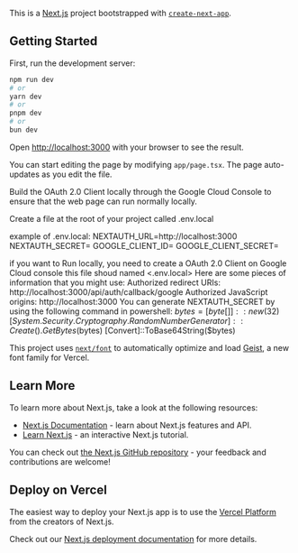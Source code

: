 This is a [Next.js](https://nextjs.org) project bootstrapped with [`create-next-app`](https://nextjs.org/docs/app/api-reference/cli/create-next-app).

## Getting Started

First, run the development server:

```bash
npm run dev
# or
yarn dev
# or
pnpm dev
# or
bun dev
```

Open [http://localhost:3000](http://localhost:3000) with your browser to see the result.

You can start editing the page by modifying `app/page.tsx`. The page auto-updates as you edit the file.

Build the OAuth 2.0 Client locally through the Google Cloud Console to ensure that the web page can run normally locally.

Create a file at the root of your project called .env.local

example of .env.local:
NEXTAUTH_URL=http://localhost:3000
NEXTAUTH_SECRET=<a-base64-secret>
GOOGLE_CLIENT_ID=<your-google-client-id>
GOOGLE_CLIENT_SECRET=<your-google-client-secret>

if you want to Run locally, you need to create a OAuth 2.0 Client on Google Cloud console
this file shoud named <.env.local>
Here are some pieces of information that you might use: 
Authorized redirect URIs: http://localhost:3000/api/auth/callback/google
Authorized JavaScript origins: http://localhost:3000
You can generate NEXTAUTH_SECRET by using the following command in powershell:
$bytes = [byte[]]::new(32)
[System.Security.Cryptography.RandomNumberGenerator]::Create().GetBytes($bytes)
[Convert]::ToBase64String($bytes)

This project uses [`next/font`](https://nextjs.org/docs/app/building-your-application/optimizing/fonts) to automatically optimize and load [Geist](https://vercel.com/font), a new font family for Vercel.

## Learn More

To learn more about Next.js, take a look at the following resources:

- [Next.js Documentation](https://nextjs.org/docs) - learn about Next.js features and API.
- [Learn Next.js](https://nextjs.org/learn) - an interactive Next.js tutorial.

You can check out [the Next.js GitHub repository](https://github.com/vercel/next.js) - your feedback and contributions are welcome!

## Deploy on Vercel

The easiest way to deploy your Next.js app is to use the [Vercel Platform](https://vercel.com/new?utm_medium=default-template&filter=next.js&utm_source=create-next-app&utm_campaign=create-next-app-readme) from the creators of Next.js.

Check out our [Next.js deployment documentation](https://nextjs.org/docs/app/building-your-application/deploying) for more details.
